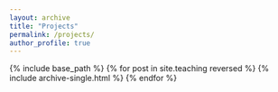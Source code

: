 ```yaml
---
layout: archive
title: "Projects"
permalink: /projects/
author_profile: true
---
```


{% include base_path %}
{% for post in site.teaching reversed %}
  {% include archive-single.html %}
{% endfor %}

